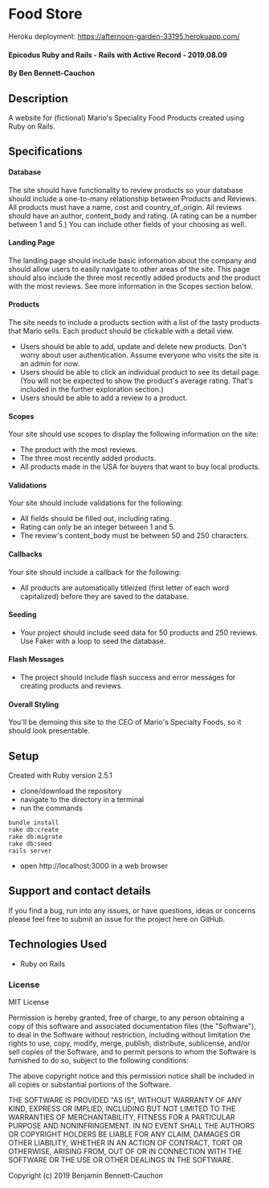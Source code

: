 # Food Store

Heroku deployment: https://afternoon-garden-33195.herokuapp.com/

#### Epicodus Ruby and Rails - Rails with Active Record - 2019.08.09

#### By Ben Bennett-Cauchon

## Description

A website for (fictional) Mario's Speciality Food Products created using Ruby on Rails.

## Specifications

#### Database
The site should have functionality to review products so your database should include a one-to-many relationship between Products and Reviews. All products must have a name, cost and country_of_origin. All reviews should have an author, content_body and rating. (A rating can be a number between 1 and 5.) You can include other fields of your choosing as well.

#### Landing Page
The landing page should include basic information about the company and should allow users to easily navigate to other areas of the site. This page should also include the three most recently added products and the product with the most reviews. See more information in the Scopes section below.

#### Products
The site needs to include a products section with a list of the tasty products that Mario sells. Each product should be clickable with a detail view.

* Users should be able to add, update and delete new products. Don't worry about user authentication. Assume everyone who visits the site is an admin for now.
* Users should be able to click an individual product to see its detail page. (You will not be expected to show the product's average rating. That's included in the further exploration section.)
* Users should be able to add a review to a product.

#### Scopes
Your site should use scopes to display the following information on the site:

* The product with the most reviews.
* The three most recently added products.
* All products made in the USA for buyers that want to buy local products.

#### Validations
Your site should include validations for the following:

* All fields should be filled out, including rating.
* Rating can only be an integer between 1 and 5.
* The review's content_body must be between 50 and 250 characters.

#### Callbacks
Your site should include a callback for the following:
* All products are automatically titleized (first letter of each word capitalized) before they are saved to the database.

#### Seeding
* Your project should include seed data for 50 products and 250 reviews. Use Faker with a loop to seed the database.

#### Flash Messages
* The project should include flash success and error messages for creating products and reviews.

#### Overall Styling
You'll be demoing this site to the CEO of Mario's Specialty Foods, so it should look presentable.

## Setup

Created with Ruby version 2.5.1
* clone/download the repository
* navigate to the directory in a terminal
* run the commands
```
bundle install
rake db:create
rake db:migrate
rake db:seed
rails server
```
* open http://localhost:3000 in a web browser

## Support and contact details

If you find a bug, run into any issues, or have questions, ideas or concerns please feel free to submit an issue for the project here on GitHub.

## Technologies Used

* Ruby on Rails

### License

MIT License

Permission is hereby granted, free of charge, to any person obtaining a copy of this software and associated documentation files (the "Software"), to deal in the Software without restriction, including without limitation the rights to use, copy, modify, merge, publish, distribute, sublicense, and/or sell copies of the Software, and to permit persons to whom the Software is furnished to do so, subject to the following conditions:

The above copyright notice and this permission notice shall be included in all copies or substantial portions of the Software.

THE SOFTWARE IS PROVIDED "AS IS", WITHOUT WARRANTY OF ANY KIND, EXPRESS OR IMPLIED, INCLUDING BUT NOT LIMITED TO THE WARRANTIES OF MERCHANTABILITY, FITNESS FOR A PARTICULAR PURPOSE AND NONINFRINGEMENT. IN NO EVENT SHALL THE AUTHORS OR COPYRIGHT HOLDERS BE LIABLE FOR ANY CLAIM, DAMAGES OR OTHER LIABILITY, WHETHER IN AN ACTION OF CONTRACT, TORT OR OTHERWISE, ARISING FROM, OUT OF OR IN CONNECTION WITH THE SOFTWARE OR THE USE OR OTHER DEALINGS IN THE SOFTWARE.

Copyright (c) 2019 Benjamin Bennett-Cauchon
